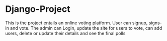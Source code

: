 # Django-Project
This is the project entails an online voting platform. User can signup, signs-in and vote.
The admin can Login, update the site for users to vote, can add users, delete or update their details and see the final polls
